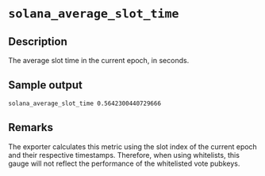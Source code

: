 # `solana_average_slot_time`

## Description

The average slot time in the current epoch, in seconds.

## Sample output

```
solana_average_slot_time 0.5642300440729666
```

## Remarks
The exporter calculates this metric using the slot index of the current epoch and their respective timestamps.
Therefore, when using whitelists, this gauge will not reflect the performance of the whitelisted vote pubkeys.